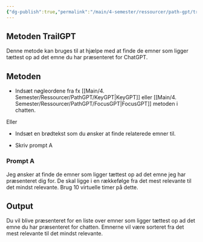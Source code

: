 ```yaml
---
{"dg-publish":true,"permalink":"/main/4-semester/ressourcer/path-gpt/trail-gpt/","title":"TrailGPT","tags":["læringsmål","systemudvikling","programmering","Portfolie"],"created":"2024-08-21T09:34:45.905+02:00"}
---
```



## Metoden TrailGPT

Denne metode kan bruges til at hjælpe med at finde de emner som ligger
tættest op ad det emne du har præsenteret for ChatGPT.

## Metoden

- Indsæt nøgleordene fra fx [[Main/4. Semester/Ressourcer/PathGPT/KeyGPT\|KeyGPT]] eller [[Main/4. Semester/Ressourcer/PathGPT/FocusGPT\|FocusGPT]] metoden i chatten.

Eller

- Indsæt en brødtekst som du ønsker at finde relaterede emner til.

- Skriv prompt A

### Prompt A

Jeg ønsker at finde de emner som ligger tættest op ad det emne jeg har
præsenteret dig for. De skal ligge i en rækkefølge fra det mest relevante til
det mindst relevante. Brug 10 virtuelle timer på dette.

## Output

Du vil blive præsenteret for en liste over emner som ligger tættest op ad det
emne du har præsenteret for chatten. Emnerne vil være sorteret fra det mest
relevante til det mindst relevante.
